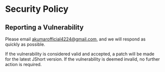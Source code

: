 # Security Policy

## Reporting a Vulnerability

Please email akumarofficial4224@gmail.com, and we will respond as quickly as possible.

If the vulnerability is considered valid and accepted, a patch will be made for the latest JShort version.
If the vulnerability is deemed invalid, no further action is required.
